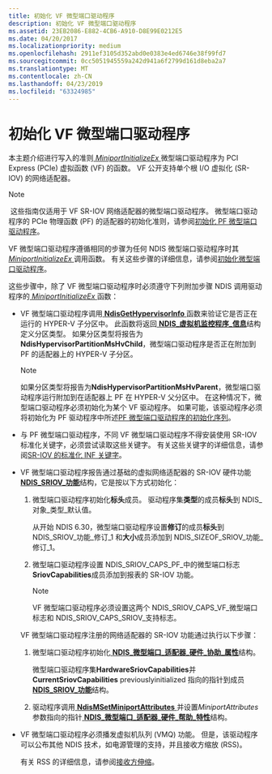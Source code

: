 ```yaml
---
title: 初始化 VF 微型端口驱动程序
description: 初始化 VF 微型端口驱动程序
ms.assetid: 23EB2086-E882-4CB6-A910-D8E99E0212E5
ms.date: 04/20/2017
ms.localizationpriority: medium
ms.openlocfilehash: 2911ef3105d352abd0e0383e4ed6746e38f99fd7
ms.sourcegitcommit: 0cc5051945559a242d941a6f2799d161d8eba2a7
ms.translationtype: MT
ms.contentlocale: zh-CN
ms.lasthandoff: 04/23/2019
ms.locfileid: "63324985"
---
```

# <a name="initializing-a-vf-miniport-driver"></a>初始化 VF 微型端口驱动程序


本主题介绍进行写入的准则[ *MiniportInitializeEx* ](https://msdn.microsoft.com/library/windows/hardware/ff559389)微型端口驱动程序为 PCI Express (PCIe) 虚拟函数 (VF) 的函数。 VF 公开支持单个根 I/O 虚拟化 (SR-IOV) 的网络适配器。

> [!NOTE]
> 这些指南仅适用于 VF SR-IOV 网络适配器的微型端口驱动程序。 微型端口驱动程序的 PCIe 物理函数 (PF) 的适配器的初始化准则，请参阅[初始化 PF 微型端口驱动程序](initializing-a-pf-miniport-driver.md)。 

VF 微型端口驱动程序遵循相同的步骤为任何 NDIS 微型端口驱动程序时其[ *MiniportInitializeEx* ](https://msdn.microsoft.com/library/windows/hardware/ff559389)调用函数。 有关这些步骤的详细信息，请参阅[初始化微型端口驱动程序](initializing-a-miniport-driver.md)。

这些步骤中，除了 VF 微型端口驱动程序时必须遵守下列附加步骤 NDIS 调用驱动程序的[ *MiniportInitializeEx* ](https://msdn.microsoft.com/library/windows/hardware/ff559389)函数：

- VF 微型端口驱动程序调用[ **NdisGetHypervisorInfo** ](https://msdn.microsoft.com/library/windows/hardware/ff562635)函数来验证它是否正在运行的 HYPER-V 子分区中。 此函数将返回[ **NDIS\_虚拟机监控程序\_信息**](https://msdn.microsoft.com/library/windows/hardware/ff565708)结构定义分区类型。 如果分区类型将报告为**NdisHypervisorPartitionMsHvChild**，微型端口驱动程序是否正在附加到 PF 的适配器上的 HYPER-V 子分区。

  > [!NOTE] 
  > 如果分区类型将报告为**NdisHypervisorPartitionMsHvParent**，微型端口驱动程序运行附加到在适配器上 PF 在 HYPER-V 父分区中。 在这种情况下，微型端口驱动程序必须初始化为某个 VF 驱动程序。 如果可能，该驱动程序必须将初始化为 PF 驱动程序中所述[PF 微型端口驱动程序的初始化序列](initialization-sequence-for-pf-miniport-drivers.md)。     

- 与 PF 微型端口驱动程序，不同 VF 微型端口驱动程序不得安装使用 SR-IOV 标准化关键字，必须尝试读取这些关键字。 有关这些关键字的详细信息，请参阅[SR-IOV 的标准化 INF 关键字](standardized-inf-keywords-for-sr-iov.md)。

- VF 微型端口驱动程序报告通过基础的虚拟网络适配器的 SR-IOV 硬件功能[ **NDIS\_SRIOV\_功能**](https://msdn.microsoft.com/library/windows/hardware/hh451677)结构，它是按以下方式初始化：

  1. 微型端口驱动程序初始化**标头**成员。 驱动程序集**类型**的成员**标头**到 NDIS\_对象\_类型\_默认值。

     从开始 NDIS 6.30，微型端口驱动程序设置**修订**的成员**标头**到 NDIS\_SRIOV\_功能\_修订\_1 和**大小**成员添加到 NDIS\_SIZEOF\_SRIOV\_功能\_修订\_1。

  2. 微型端口驱动程序设置 NDIS\_SRIOV\_CAPS\_PF\_中的微型端口标志**SriovCapabilities**成员添加到报表的 SR-IOV 功能。

     > [!NOTE]
     > VF 微型端口驱动程序必须设置这两个 NDIS\_SRIOV\_CAPS\_VF\_微型端口标志和 NDIS\_SRIOV\_CAPS\_SRIOV\_支持标志。         

  VF 微型端口驱动程序注册的网络适配器的 SR-IOV 功能通过执行以下步骤：

  1.  微型端口驱动程序初始化[ **NDIS\_微型端口\_适配器\_硬件\_协助\_属性**](https://msdn.microsoft.com/library/windows/hardware/ff565924)结构。

      微型端口驱动程序集**HardwareSriovCapabilities**并**CurrentSriovCapabilities** previouslyinitialized 指向的指针到成员[ **NDIS\_SRIOV\_功能**](https://msdn.microsoft.com/library/windows/hardware/hh451677)结构。

  2.  驱动程序调用[ **NdisMSetMiniportAttributes** ](https://msdn.microsoft.com/library/windows/hardware/ff563672)并设置*MiniportAttributes*参数指向的指针[ **NDIS\_微型端口\_适配器\_硬件\_帮助\_特性**](https://msdn.microsoft.com/library/windows/hardware/ff565924)结构。

- VF 微型端口驱动程序必须播发虚拟机队列 (VMQ) 功能。 但是，该驱动程序可以公布其他 NDIS 技术，如电源管理的支持，并且接收方缩放 (RSS)。

  有关 RSS 的详细信息，请参阅[接收方伸缩](ndis-receive-side-scaling2.md)。

 

 





